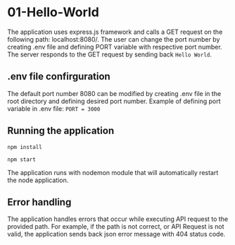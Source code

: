 # 01-Hello-World

The application uses express.js framework and calls a GET request on the following path: localhost:8080/. The user can change the port number by creating .env file and defining PORT variable with respective port number. The server responds to the GET request by sending back `Hello World`.

## .env file confirguration

The default port number 8080 can be modified by creating .env file in the root directory and defining desired port number. 
Example of defining port variable in .env file:
`PORT = 3000`

## Running the application

`npm install`

`npm start`

The application runs with nodemon module that will automatically restart the node application.

## Error handling

The application handles errors that occur while executing API request to the provided path. For example, if the path is not correct, or API Request is not valid, the application sends back json error message with 404 status code.